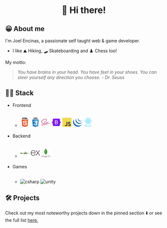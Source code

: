 <h1 align="center">👋 Hi there!</h1> 

## 😀 About me
I'm Joel Encinas, a passionate self taught web & game developer. 
- I like ⛰️ Hiking, 🛹 Skateboarding and ♟️ Chess too!

My motto:
>*You have brains in your head. You have feet in your shoes. You can steer yourself any direction you choose. - Dr. Seuss*

## 👨‍💻 Stack
<div align="left">
  <ul>
    <li>Frontend</li>
    </br>
    <ul>
       <li><img src="https://raw.githubusercontent.com/devicons/devicon/master/icons/html5/html5-original-wordmark.svg" alt="html5" width="30" height="30"/> 
  <img src="https://raw.githubusercontent.com/devicons/devicon/master/icons/css3/css3-original-wordmark.svg" alt="css3" width="30" height="30"/>
  <img src="https://raw.githubusercontent.com/devicons/devicon/master/icons/sass/sass-original.svg" alt="sass" width="30" height="30"/>
    <img src="https://raw.githubusercontent.com/devicons/devicon/master/icons/bootstrap/bootstrap-original.svg" alt="bootstrap" width="30" height="30"/>
  <img src="https://raw.githubusercontent.com/devicons/devicon/master/icons/javascript/javascript-original.svg" alt="javascript" width="30" height="30"/>
    <img src="https://raw.githubusercontent.com/devicons/devicon/master/icons/jquery/jquery-original.svg" alt="jquery" width="30" height="30"/>
  <img src="https://raw.githubusercontent.com/devicons/devicon/master/icons/react/react-original-wordmark.svg" alt="react" width="30" height="30"/>
    </ul>
    </br>
    <li>Backend</li>
      </br>
    <ul>
      <li><img src="https://raw.githubusercontent.com/devicons/devicon/master/icons/nodejs/nodejs-original-wordmark.svg" alt="nodejs" width="30" height="30"/>
      <img src="https://raw.githubusercontent.com/devicons/devicon/master/icons/express/express-original.svg" alt="express" width="30" height="30"/>
  <img src="https://raw.githubusercontent.com/devicons/devicon/master/icons/mongodb/mongodb-original-wordmark.svg" alt="mongodb" width="30" height="30"/> </li>
    </ul>
      </br>
    <li>Games</li>
    <ul>
    </br>
      <li><img src="https://cdn.jsdelivr.net/gh/devicons/devicon/icons/csharp/csharp-original.svg" alt="csharp" width="30" height="30"/>
  <img src="https://cdn.jsdelivr.net/gh/devicons/devicon/icons/unity/unity-original.svg" alt="unity" width="30" height="30"/></li>
    </ul>
  </ul>
</div>

## :hammer_and_wrench: Projects
  <p>Check out my most noteworthy projects down in the pinned section ⬇️ or see the full list <a href="https://github.com/JoelEncinas?tab=repositories">here.</a></p>
